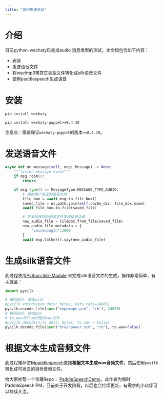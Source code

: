 ```yaml
---
title: "如何发送语音"
---
```


# 介绍

目前python-wechaty已完成audio 消息类型的测试，本文档包含如下内容：

* 安装
* 发送语音文件
* 将wav/mp3等其它类型文件转化成silk语音文件
* 使用paddlespeech生成语音

# 安装

```shell
pip install wechaty

pip install wechaty-puppet>=0.4.19
```

注意点：需要保证`wechaty-puppet`的版本`>=0.4.19`。

# 发送语音文件

```python
async def on_message(self, msg: Message) -> None:
    """listen message event"""
    if msg.room():
        return

    if msg.type() == MessageType.MESSAGE_TYPE_AUDIO:
        # 保存用户发送的语音文件
        file_box = await msg.to_file_box()
        saved_file = os.path.join(self.cache_dir, file_box.name)
        await file_box.to_file(saved_file)

        # 将本地保存的语音文件发送给说话者
        new_audio_file = FileBox.from_file(saved_file)
        new_audio_file.metadata = {
            "voiceLength":2000
        }
        await msg.talker().say(new_audio_file)
```

# 生成silk语音文件

此过程使用[Python-Silk-Module](https://github.com/DCZYewen/Python-Silk-Module) 来完成silk语音文件的生成，操作非常简单，有手就会：

```python
import pysilk

# 编码部分，输出silk
#pysilk.encode(pcm_data: bytes, data_rate=24000)
pysilk.encode_file(open("mopemope.pcm", "rb"), 24000)
# 解码部分，输出pcm
# to_wav为True时输出wav文件
#pysilk.decode(silk_data: bytes, to_wav = False)
pysilk.decode_file(open("brainpower.pcm", "rb"), to_wav=False)
```

# 根据文本生成音频文件

此过程推荐使用[paddlespeech](https://github.com/PaddlePaddle/PaddleSpeech/tree/develop/demos/streaming_tts_server)直接**根据文本生成wav音频文件**，然后使用`pysilk`转化成可发送的目标音频文件。

给大家推荐一个宝藏Repo： [PaddleSpeechDemo](https://github.com/iftaken/PaddleSpeechDemo)，此作者为届时PaddleSpeech PM，目前处于开发阶段，以后也会持续更新，有需求的小伙伴可以持续关注。
